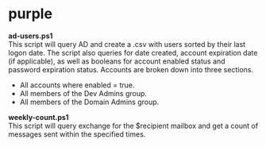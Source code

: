 # purple

**ad-users.ps1**  
This script will query AD and create a .csv with users sorted by their last logon date.  The script also queries for date created, account expiration date (if applicable), as well as booleans for account enabled status and password expiration status.  Accounts are broken down into three sections.
* All accounts where enabled = true. 
* All members of the Dev Admins group.
* All members of the Domain Admins group.

**weekly-count.ps1**  
This script will query exchange for the $recipient mailbox and get a count of messages sent within the specified times. 

 

